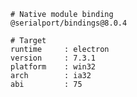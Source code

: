     # Native module binding
    @serialport/bindings@8.0.4
    
    # Target
    runtime     : electron 
    version     : 7.3.1
    platform    : win32
    arch        : ia32
    abi         : 75
